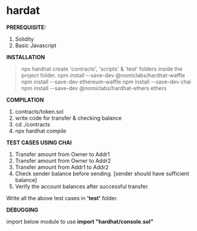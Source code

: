 # hardat

**PREREQUISITE:**

1. Solidity
2. Basic Javascript

**INSTALLATION**

> npx hardhat
> create 'contracts', 'scripts' & 'test' folders inside the project folder.
> npm install --save-dev @nomiclabs/hardhat-waffle 
> npm install --save-dev ethereum-waffle 
> npm install --save-dev chai 
> npm install --save-dev @nomiclabs/hardhat-ethers ethers

**COMPILATION**

1. contracts/token.sol
2. write code for transfer & checking balance
3. cd ./contracts
4. npx hardhat compile

**TEST CASES USING CHAI**

1. Transfer amount from Owner to Addr1
2. Transfer amount from Owner to Addr2
3. Transfer amount from Addr1 to Addr2
4. Check sender balance before sending. [sender should have sufficient balance]
5. Verify the account balances after successful transfer.

Write all the above test cases in **'test'** folder.

**DEBUGGING**

import below module to use **import "hardhat/console.sol"**
